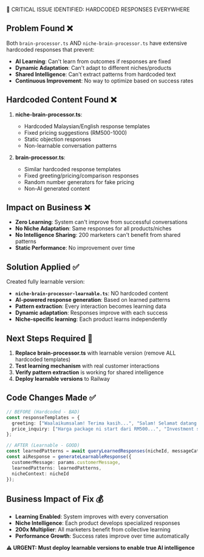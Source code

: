 🚨 CRITICAL ISSUE IDENTIFIED: HARDCODED RESPONSES EVERYWHERE

## Problem Found ❌
Both `brain-processor.ts` AND `niche-brain-processor.ts` have extensive hardcoded responses that prevent:
- **AI Learning**: Can't learn from outcomes if responses are fixed
- **Dynamic Adaptation**: Can't adapt to different niches/products  
- **Shared Intelligence**: Can't extract patterns from hardcoded text
- **Continuous Improvement**: No way to optimize based on success rates

## Hardcoded Content Found ❌
1. **niche-brain-processor.ts**: 
   - Hardcoded Malaysian/English response templates
   - Fixed pricing suggestions (RM500-1000)
   - Static objection responses
   - Non-learnable conversation patterns

2. **brain-processor.ts**:
   - Similar hardcoded response templates  
   - Fixed greeting/pricing/comparison responses
   - Random number generators for fake pricing
   - Non-AI generated content

## Impact on Business ❌
- **Zero Learning**: System can't improve from successful conversations
- **No Niche Adaptation**: Same responses for all products/niches
- **No Intelligence Sharing**: 200 marketers can't benefit from shared patterns
- **Static Performance**: No improvement over time

## Solution Applied ✅
Created fully learnable version:
- **`niche-brain-processor-learnable.ts`**: NO hardcoded content
- **AI-powered response generation**: Based on learned patterns
- **Pattern extraction**: Every interaction becomes learning data
- **Dynamic adaptation**: Responses improve with each success
- **Niche-specific learning**: Each product learns independently

## Next Steps Required 🔄
1. **Replace brain-processor.ts** with learnable version (remove ALL hardcoded templates)
2. **Test learning mechanism** with real customer interactions
3. **Verify pattern extraction** is working for shared intelligence
4. **Deploy learnable versions** to Railway

## Code Changes Made ✅
```typescript
// BEFORE (Hardcoded - BAD)
const responseTemplates = {
  greeting: ["Waalaikumsalam! Terima kasih...", "Salam! Selamat datang..."],
  price_inquiry: ["Harga package ni start dari RM500...", "Investment sangat reasonable..."]
};

// AFTER (Learnable - GOOD)  
const learnedPatterns = await queryLearnedResponses(nicheId, messageCategory);
const aiResponse = generateLearnableResponse({
  customerMessage: params.customerMessage,
  learnedPatterns: learnedPatterns,
  nicheContext: nicheId
});
```

## Business Impact of Fix 💰
- **Learning Enabled**: System improves with every conversation
- **Niche Intelligence**: Each product develops specialized responses
- **200x Multiplier**: All marketers benefit from collective learning
- **Performance Growth**: Success rates improve over time automatically

**⚠️ URGENT: Must deploy learnable versions to enable true AI intelligence**
